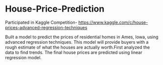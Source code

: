 # House-Price-Prediction
Participated in Kaggle Competition- https://www.kaggle.com/c/house-prices-advanced-regression-techniques

Built a model to predict the prices of residential homes in Ames, Iowa, using advanced regression techniques. This model will provide buyers with a rough estimate of what the houses are actually worth.First analyzed the data to find trends. The final house prices are predicted using linear regression model. 
